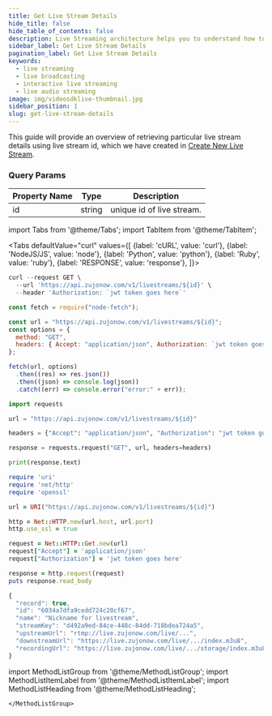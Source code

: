 ```yaml
---
title: Get Live Stream Details
hide_title: false
hide_table_of_contents: false
description: Live Streaming architecture helps you to understand how to implement scalable live broadcasting applications.
sidebar_label: Get Live Stream Details
pagination_label: Get Live Stream Details
keywords:
  - live streaming
  - live broadcasting
  - interactive live streaming
  - live audio streaming
image: img/videosdklive-thumbnail.jpg
sidebar_position: 1
slug: get-live-stream-details
---
```


This guide will provide an overview of retrieving particular live stream details using live stream id, which we have created in [Create New Live Stream](/docs/guide/standard-live-streaming/features/create-live-stream).

### Query Params

| Property Name | Type   | Description               |
| ------------- | ------ | ------------------------- |
| id            | string | unique id of live stream. |

import Tabs from '@theme/Tabs';
import TabItem from '@theme/TabItem';

<Tabs
defaultValue="curl"
values={[
{label: 'cURL', value: 'curl'},
{label: 'NodeJS/JS', value: 'node'},
{label: 'Python', value: 'python'},
{label: 'Ruby', value: 'ruby'},
{label: 'RESPONSE', value: 'response'},
]}>
<TabItem value="curl">

```js
curl --request GET \
  --url 'https://api.zujonow.com/v1/livestreams/${id}' \
  --header 'Authorization: `jwt token goes here`'
```

</TabItem>
<TabItem value="node">

```js
const fetch = require("node-fetch");

const url = "https://api.zujonow.com/v1/livestreams/${id}";
const options = {
  method: "GET",
  headers: { Accept: "application/json", Authorization: `jwt token goes here` },
};

fetch(url, options)
  .then((res) => res.json())
  .then((json) => console.log(json))
  .catch((err) => console.error("error:" + err));
```

</TabItem>
<TabItem value="python">

```python
import requests

url = "https://api.zujonow.com/v1/livestreams/${id}"

headers = {"Accept": "application/json", "Authorization": "jwt token goes here"}

response = requests.request("GET", url, headers=headers)

print(response.text)
```

</TabItem>
<TabItem value="ruby">

```ruby
require 'uri'
require 'net/http'
require 'openssl'

url = URI("https://api.zujonow.com/v1/livestreams/${id}")

http = Net::HTTP.new(url.host, url.port)
http.use_ssl = true

request = Net::HTTP::Get.new(url)
request["Accept"] = 'application/json'
request["Authorization"] = 'jwt token goes here'

response = http.request(request)
puts response.read_body
```

</TabItem>
<TabItem value="response">

```js
{
  "record": true,
  "id": "6034a7dfa9cedd724c20cf67",
  "name": "Nickname for livestream",
  "streamKey": "d492a9ed-84ce-448c-84dd-718bdea724a5",
  "upstreamUrl": "rtmp://live.zujonow.com/live/...",
  "downstreamUrl": "https://live.zujonow.com/live/.../index.m3u8",
  "recordingUrl": "https://live.zujonow.com/live/.../storage/index.m3u8",
}
```

</TabItem>
</Tabs>

import MethodListGroup from '@theme/MethodListGroup';
import MethodListItemLabel from '@theme/MethodListItemLabel';
import MethodListHeading from '@theme/MethodListHeading';

<MethodListGroup>
  <MethodListItemLabel  description="Response Body" >
    <MethodListGroup>
      <MethodListHeading heading="parameters" />
      <MethodListItemLabel name="id"  type={"String"}  description="Unique identifier of live stream." />
      <MethodListItemLabel name="name"  type={"String"}  description="Provided name of the live stream." />
      <MethodListItemLabel name="record"  type={"Boolean"}  description="Flag for live stream recording, which you have provided while creating live stream." />
      <MethodListItemLabel name="streamKey"  type={"String"}  description="Stream keys are like your live stream’s password and address" />
      <MethodListItemLabel name="upstreamUrl"  type={"String"}  description="where a RTMP stream is used to send video between an encoder and server." />
      <MethodListItemLabel name="downstreamUrl"  type={"String"}  description="It's URL, Where you can play live stream in video player (Support HLS format)." />
      <MethodListItemLabel name="recordingUrl"  type={"String"}  description="It's URL, Where live stream recording is stored." />
      <MethodListItemLabel name="restream"  type={"Array"}  description="This property contains object of RTMP url and streamKey, which you have provided in body params." />
      
    </MethodListGroup>
  </MethodListItemLabel>
</MethodListGroup>
